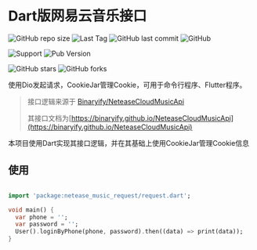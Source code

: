 # Dart版网易云音乐接口

![GitHub repo size](https://img.shields.io/github/repo-size/anhoder/netease-music-request)
![Last Tag](https://badgen.net/github/tag/anhoder/netease-music-request)
![GitHub last commit](https://badgen.net/github/last-commit/anhoder/netease-music-request)
![GitHub](https://img.shields.io/github/license/anhoder/netease-music-request)

![Support](https://badgen.net/pub/dart-platform/netease_music_request)
![Pub Version](https://img.shields.io/pub/v/netease_music_request)


![GitHub stars](https://img.shields.io/github/stars/anhoder/netease-music-request?style=social)
![GitHub forks](https://img.shields.io/github/forks/anhoder/netease-music-request?style=social)


使用Dio发起请求，CookieJar管理Cookie，可用于命令行程序、Flutter程序。

> 接口逻辑来源于 [Binaryify/NeteaseCloudMusicApi](https://github.com/Binaryify/NeteaseCloudMusicApi)
> 
> 其接口文档为[https://binaryify.github.io/NeteaseCloudMusicApi](https://binaryify.github.io/NeteaseCloudMusicApi)

本项目使用Dart实现其接口逻辑，并在其基础上使用CookieJar管理Cookie信息

## 使用

```dart

import 'package:netease_music_request/request.dart';

void main() {
  var phone = '';
  var password = '';
  User().loginByPhone(phone, password).then((data) => print(data));
}
```
